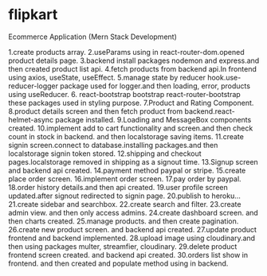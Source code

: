 # flipkart

Ecommerce Application (Mern Stack Development)

1.create products array.
2.useParams using in react-router-dom.opened product details page.
3.backend install packages nodemon and express.and then created product list api.
4.fetch products from backend api.In frontend using axios, useState, useEffect.
5.manage state by reducer hook.use-reducer-logger package used for logger.and then loading, error, products using useReducer. 6. react-bootstrap bootstrap react-router-bootstrap these packages used in styling purpose.
7.Product and Rating Component.
8.product details screen and then fetch product from backend.react-helmet-async package installed.
9.Loading and MessageBox components created.
10.implement add to cart functionality and screen.and then check count in stock in backend. and then localstorage saving items.
11.create signin screen.connect to database.installing packages.and then localstorage signin token stored.
12.shipping and checkout pages.localstorage removed in shipping as a signout time.
13.Signup screen and backend api created.
14.payment method paypal or stripe.
15.create place order screen.
16.implement order screen.
17.pay order by paypal.
18.order history details.and then api created.
19.user profile screen updated.after signout redirected to signin page.
20.publish to heroku...
21.create sidebar and searchbox.
22.create search and filter.
23.create admin view. and then only access admins.
24.create dashboard screen. and then charts created.
25.manage products. and then create pagination.
26.create new product screen. and backend api created.
27.update product frontend and backend implemented.
28.upload image using cloudinary.and then using packages multer, streamfier, cloudinary.
29.delete product frontend screen created. and backend api created.
30.orders list show in frontend. and then created and populate method using in backend.
